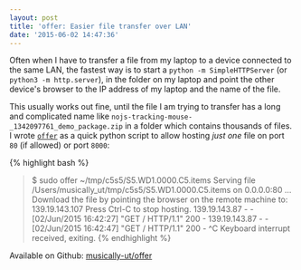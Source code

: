 ```yaml
---
layout: post
title: 'offer: Easier file transfer over LAN'
date: '2015-06-02 14:47:36'
---
```


Often when I have to transfer a file from my laptop to a device connected to the same LAN, the fastest way is to start a `python -m SimpleHTTPServer` (or `python3 -m http.server`), in the folder on my laptop and point the other device's browser to the IP address of my laptop and the name of the file.

This usually works out fine, until the file I am trying to transfer has a long and complicated name like `nojs-tracking-mouse-_1342097761_demo_package.zip` in a folder which contains thousands of files. I wrote [`offer`](https://github.com/musically-ut/offer) as a quick python script to allow hosting _just one_ file on port `80` (if allowed) or port `8000`:

{% highlight bash %}
> $ sudo offer ~/tmp/c5s5/S5.WD1.0000.C5.items
Serving file /Users/musically_ut/tmp/c5s5/S5.WD1.0000.C5.items on 0.0.0.0:80 ...
Download the file by pointing the browser on the remote machine to:
    	139.19.143.107
Press Ctrl-C to stop hosting.
139.19.143.87 - - [02/Jun/2015 16:42:27] "GET / HTTP/1.1" 200 -
139.19.143.87 - - [02/Jun/2015 16:42:47] "GET / HTTP/1.1" 200 -
^C
Keyboard interrupt received, exiting.
{% endhighlight %}

Available on Github: <span class="devicons devicons-github_badge"></span>[musically-ut/offer](https://github.com/musically-ut/offer)
